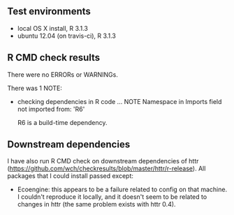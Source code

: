 ## Test environments
* local OS X install, R 3.1.3
* ubuntu 12.04 (on travis-ci), R 3.1.3

## R CMD check results
There were no ERRORs or WARNINGs.

There was 1 NOTE:

* checking dependencies in R code ... NOTE
  Namespace in Imports field not imported from: 'R6'

  R6 is a build-time dependency.

## Downstream dependencies
I have also run R CMD check on downstream dependencies of httr
(https://github.com/wch/checkresults/blob/master/httr/r-release).
All packages that I could install passed except:

* Ecoengine: this appears to be a failure related to config on
  that machine. I couldn't reproduce it locally, and it doesn't
  seem to be related to changes in httr (the same problem exists
  with httr 0.4).
